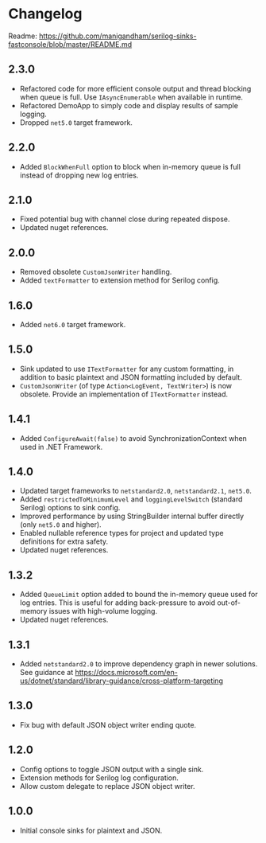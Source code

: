 # Changelog

Readme: https://github.com/manigandham/serilog-sinks-fastconsole/blob/master/README.md

## 2.3.0

-   Refactored code for more efficient console output and thread blocking when queue is full. Use `IAsyncEnumerable` when available in runtime.
-   Refactored DemoApp to simply code and display results of sample logging.
-   Dropped `net5.0` target framework.

## 2.2.0

-   Added `BlockWhenFull` option to block when in-memory queue is full instead of dropping new log entries.

## 2.1.0

-   Fixed potential bug with channel close during repeated dispose.
-   Updated nuget references.

## 2.0.0

-   Removed obsolete `CustomJsonWriter` handling.
-   Added `textFormatter` to extension method for Serilog config.

## 1.6.0

-   Added `net6.0` target framework.

## 1.5.0

-   Sink updated to use `ITextFormatter` for any custom formatting, in addition to basic plaintext and JSON formatting included by default.
-   `CustomJsonWriter` (of type `Action<LogEvent, TextWriter>`) is now obsolete. Provide an implementation of `ITextFormatter` instead.

## 1.4.1

-   Added `ConfigureAwait(false)` to avoid SynchronizationContext when used in .NET Framework.

## 1.4.0

-   Updated target frameworks to `netstandard2.0`, `netstandard2.1`, `net5.0`.
-   Added `restrictedToMinimumLevel` and `loggingLevelSwitch` (standard Serilog) options to sink config.
-   Improved performance by using StringBuilder internal buffer directly (only `net5.0` and higher).
-   Enabled nullable reference types for project and updated type definitions for extra safety.
-   Updated nuget references.

## 1.3.2

-   Added `QueueLimit` option added to bound the in-memory queue used for log entries. This is useful for adding back-pressure to avoid out-of-memory issues with high-volume logging.
-   Updated nuget references.

## 1.3.1

-   Added `netstandard2.0` to improve dependency graph in newer solutions. See guidance at https://docs.microsoft.com/en-us/dotnet/standard/library-guidance/cross-platform-targeting

## 1.3.0

-   Fix bug with default JSON object writer ending quote.

## 1.2.0

-   Config options to toggle JSON output with a single sink.
-   Extension methods for Serilog log configuration.
-   Allow custom delegate to replace JSON object writer.

## 1.0.0

-   Initial console sinks for plaintext and JSON.
